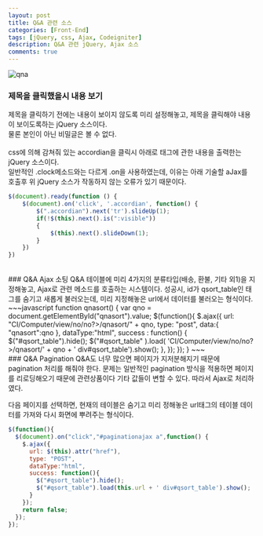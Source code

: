 ```yaml
---
layout: post
title: Q&A 관련 소스
categories: [Front-End]
tags: [jQuery, css, Ajax, Codeigniter]
description: Q&A 관련 jQuery, Ajax 소스
comments: true
---
```


![qna](https://user-images.githubusercontent.com/36055500/54456771-f871ea80-47a2-11e9-8ea2-53fe6456feb6.JPG)
<br>
### 제목을 클릭했을시 내용 보기  
제목을 클릭하기 전에는 내용이 보이지 않도록 미리 설정해놓고, 제목을 클릭해야 내용이 보이도록하는 jQuery 소스이다.  
물론 본인이 아닌 비밀글은 볼 수 없다.  
<br>
css에 의해 감쳐줘 있는 accordian을 클릭시 아래로 <tr>태그에 관한 내용을 출력한는 jQuery 소스이다.  
일반적인 .clock메소드와는 다르게 .on을 사용하였는데, 이유는 아래 기술할 aJax를 호출후 위 jQuery 소스가 작동하지 않는 오류가 있기 때문이다.  
~~~javascript
$(document).ready(function () {
	$(document).on('click', '.accordian', function() {
		$(".accordian").next('tr').slideUp(1);
		if(!$(this).next().is(":visible"))
		{
			$(this).next().slideDown(1);
		}
	})
})
~~~  
<br>
### Q&A Ajax 소팅  
Q&A 테이블에 미리 4가지의 분류타입(배송, 환불, 기타 외1)을 지정해놓고, Ajax로 관련 메소드를 호출하는 시스템이다.  
성공시, id가 qsort_table인 태그를 숨기고 새롭게 불러오는데, 미리 지정해놓은 url에서 데이터를 불러오는 형식이다.  
~~~javascript
function qnasort() {
	var qno = document.getElementById("qnasort").value;
		$(function(){
			$.ajax({					
				url: "<?=base_url();?>CI/Computer/view/no/<?=$row->no?>/qnasort/" + qno,
				type: "post",
				data:{
				"qnasort":qno
			},
			dataType:"html",
			success : function() {
				$("#qsort_table").hide();
				$("#qsort_table" ).load( '<?=base_url();?>CI/Computer/view/no/<?=$row->no?>/qnasort/' + qno + ' div#qsort_table').show();
			},
		});
	});
}
~~~  
<br>
### Q&A Pagination  
Q&A도 너무 많으면 페이지가 지저분해지기 때문에 pagination 처리를 해줘야 한다.  
문제는 일반적인 pagination 방식을 적용하면 페이지를 리로딩해오기 때문에 관련상품이다 기타 값들이 변할 수 있다.  
따라서 Ajax로 처리하였다.

다음 페이지를 선택하면, 현재의 테이블은 숨기고 미리 정해놓은 url태그의 테이블 데이터를 가져와 다시 화면에 뿌려주는 형식이다.
~~~javascript
$(function(){
  $(document).on("click","#paginationajax a",function() {  
    $.ajax({
      url: $(this).attr("href"),
      type: "POST",
      dataType:"html",
      success: function(){
        $("#qsort_table").hide();
        $("#qsort_table").load(this.url + ' div#qsort_table').show();
      }
    });
    return false;
  });
});
~~~   
